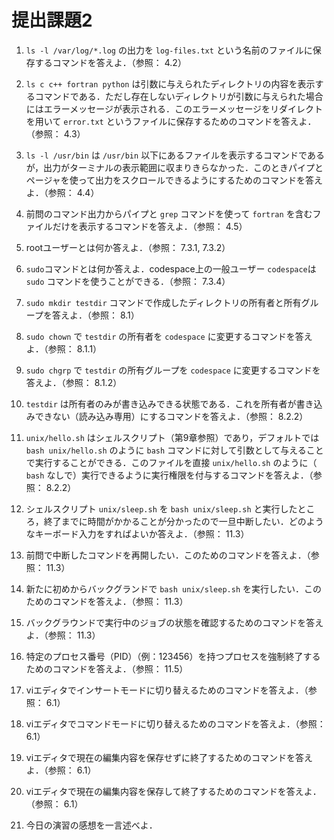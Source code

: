 # 提出課題2

1. `ls -l /var/log/*.log` の出力を `log-files.txt` という名前のファイルに保存するコマンドを答えよ．（参照： 4.2）

2. `ls c c++ fortran python` は引数に与えられたディレクトリの内容を表示するコマンドである．ただし存在しないディレクトリが引数に与えられた場合にはエラーメッセージが表示される．このエラーメッセージをリダイレクトを用いて `error.txt` というファイルに保存するためのコマンドを答えよ．（参照： 4.3）

3. `ls -l /usr/bin` は `/usr/bin` 以下にあるファイルを表示するコマンドであるが，出力がターミナルの表示範囲に収まりきらなかった．このときパイプとページャを使って出力をスクロールできるようにするためのコマンドを答えよ．（参照： 4.4）

4. 前問のコマンド出力からパイプと `grep` コマンドを使って `fortran` を含むファイルだけを表示するコマンドを答えよ．（参照： 4.5）

5. rootユーザーとは何か答えよ．（参照： 7.3.1, 7.3.2）

6. `sudo`コマンドとは何か答えよ．codespace上の一般ユーザー `codespace`は `sudo` コマンドを使うことができる．（参照： 7.3.4）

7. `sudo mkdir testdir` コマンドで作成したディレクトリの所有者と所有グループを答えよ．（参照： 8.1）

8. `sudo chown` で `testdir` の所有者を `codespace` に変更するコマンドを答えよ．（参照： 8.1.1）

9. `sudo chgrp` で `testdir` の所有グループを `codespace` に変更するコマンドを答えよ．（参照： 8.1.2）

10. `testdir` は所有者のみが書き込みできる状態である．これを所有者が書き込みできない（読み込み専用）にするコマンドを答えよ．（参照： 8.2.2）

11. `unix/hello.sh` はシェルスクリプト（第9章参照）であり，デフォルトでは `bash unix/hello.sh` のように `bash` コマンドに対して引数として与えることで実行することができる．このファイルを直接 `unix/hello.sh` のように（ `bash` なしで）実行できるように実行権限を付与するコマンドを答えよ．（参照： 8.2.2）

12. シェルスクリプト `unix/sleep.sh` を `bash unix/sleep.sh` と実行したところ，終了までに時間がかかることが分かったので一旦中断したい．どのようなキーボード入力をすればよいか答えよ．（参照： 11.3）

13. 前問で中断したコマンドを再開したい．このためのコマンドを答えよ．（参照： 11.3）

14. 新たに初めからバックグランドで `bash unix/sleep.sh` を実行したい．このためのコマンドを答えよ．（参照： 11.3）

15. バックグラウンドで実行中のジョブの状態を確認するためのコマンドを答えよ．（参照： 11.3）

16. 特定のプロセス番号（PID）（例：123456）を持つプロセスを強制終了するためのコマンドを答えよ．（参照： 11.5）

17. viエディタでインサートモードに切り替えるためのコマンドを答えよ．（参照： 6.1）

18. viエディタでコマンドモードに切り替えるためのコマンドを答えよ．（参照： 6.1）

19. viエディタで現在の編集内容を保存せずに終了するためのコマンドを答えよ．（参照： 6.1）

20. viエディタで現在の編集内容を保存して終了するためのコマンドを答えよ．（参照： 6.1）

21. 今日の演習の感想を一言述べよ．